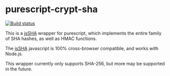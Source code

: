 # purescript-crypt-sha
[![Build status](https://travis-ci.org/throughnothing/purescript-sha.svg?branch=master)](https://travis-ci.org/throughnothing/purescript-sha)

This is a [jsSHA](https://caligatio.github.io/jsSHA/) wrapper for purescript,
which implements the entire family of SHA hashes, as well as HMAC functions.

The [jsSHA](https://caligatio.github.io/jsSHA/) javascript is 100% cross-browser
compatible, and works with Node.js.

This wrapper currently only supports SHA-256, but more may be supported in the
future.
